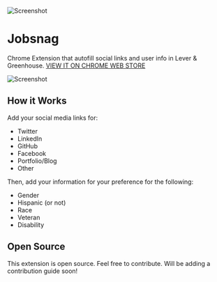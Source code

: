 ![Screenshot](https://i.imgur.com/F2XrZmi.jpg)

# Jobsnag
Chrome Extension that autofill social links and user info in Lever & Greenhouse. [VIEW IT ON CHROME WEB STORE](https://chrome.google.com/webstore/detail/jobsnag/aningjgnbfldgkeemdbnifpfebhmkikc)

![Screenshot](https://i.imgur.com/PM6oQmJ.png)

## How it Works
Add your social media links for:
* Twitter
* LinkedIn
* GitHub
* Facebook
* Portfolio/Blog
* Other

Then, add your information for your preference for the following:
* Gender
* Hispanic (or not)
* Race
* Veteran
* Disability

## Open Source
This extension is open source. Feel free to contribute. Will be adding a contribution guide soon!

